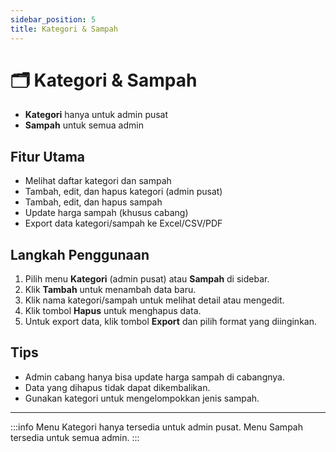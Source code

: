 ```yaml
---
sidebar_position: 5
title: Kategori & Sampah
---
```


# 🗂️ Kategori & Sampah

- **Kategori** hanya untuk admin pusat
- **Sampah** untuk semua admin

## Fitur Utama
- Melihat daftar kategori dan sampah
- Tambah, edit, dan hapus kategori (admin pusat)
- Tambah, edit, dan hapus sampah
- Update harga sampah (khusus cabang)
- Export data kategori/sampah ke Excel/CSV/PDF

## Langkah Penggunaan
1. Pilih menu **Kategori** (admin pusat) atau **Sampah** di sidebar.
2. Klik **Tambah** untuk menambah data baru.
3. Klik nama kategori/sampah untuk melihat detail atau mengedit.
4. Klik tombol **Hapus** untuk menghapus data.
5. Untuk export data, klik tombol **Export** dan pilih format yang diinginkan.

## Tips
- Admin cabang hanya bisa update harga sampah di cabangnya.
- Data yang dihapus tidak dapat dikembalikan.
- Gunakan kategori untuk mengelompokkan jenis sampah.

---

:::info
Menu Kategori hanya tersedia untuk admin pusat. Menu Sampah tersedia untuk semua admin.
::: 